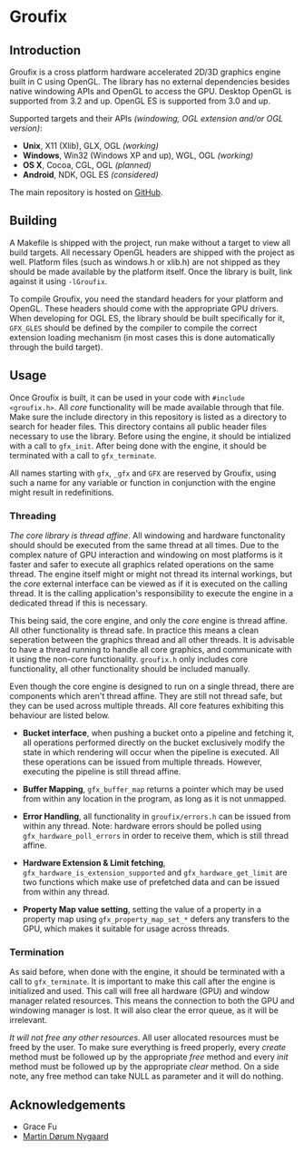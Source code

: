 # Groufix

## Introduction

Groufix is a cross platform hardware accelerated 2D/3D graphics engine built in C using OpenGL. The library has no external dependencies besides native windowing APIs and OpenGL to access the GPU. Desktop OpenGL is supported from 3.2 and up. OpenGL ES is supported from 3.0 and up.

Supported targets and their APIs _(windowing, OGL extension and/or OGL version)_:

* __Unix__,    X11 (Xlib), GLX, OGL _(working)_
* __Windows__, Win32 (Windows XP and up), WGL, OGL _(working)_
* __OS X__,    Cocoa, CGL, OGL _(planned)_
* __Android__, NDK, OGL ES _(considered)_

The main repository is hosted on [GitHub](https://github.com/Ckef/Groufix).

## Building

A Makefile is shipped with the project, run make without a target to view all build targets. All necessary OpenGL headers are shipped with the project as well. Platform files (such as windows.h or xlib.h) are not shipped as they should be made available by the platform itself. Once the library is built, link against it using `-lGroufix`.

To compile Groufix, you need the standard headers for your platform and OpenGL. These headers should come with the appropriate GPU drivers. When developing for OGL ES, the library should be built specifically for it, `GFX_GLES` should be defined by the compiler to compile the correct extension loading mechanism (in most cases this is done automatically through the build target).

## Usage

Once Groufix is built, it can be used in your code with `#include <groufix.h>`. All _core_ functionality will be made available through that file. Make sure the include directory in this repository is listed as a directory to search for header files. This directory contains all public header files necessary to use the library. Before using the engine, it should be intialized with a call to `gfx_init`. After being done with the engine, it should be terminated with a call to `gfx_terminate`.

All names starting with `gfx`, `_gfx` and `GFX` are reserved by Groufix, using such a name for any variable or function in conjunction with the engine might result in redefinitions.

### Threading

_The core library is thread affine_. All windowing and hardware functonality should should be executed from the same thread at all times. Due to the complex nature of GPU interaction and windowing on most platforms is it faster and safer to execute all graphics related operations on the same thread. The engine itself might or might not thread its internal workings, but the _core_ external interface can be viewed as if it is executed on the calling thread. It is the calling application's responsibility to execute the engine in a dedicated thread if this is necessary.

This being said, the core engine, and only the _core_ engine is thread affine. All other functionality is thread safe. In practice this means a clean seperation between the graphics thread and all other threads. It is advisable to have a thread running to handle all core graphics, and communicate with it using the non-core functionality. `groufix.h` only includes core functionality, all other functionality should be included manually.

Even though the core engine is designed to run on a single thread, there are components which aren't thread affine. They are still not thread safe, but they can be used across multiple threads. All core features exhibiting this behaviour are listed below.

* __Bucket interface__, when pushing a bucket onto a pipeline and fetching it, all operations performed directly on the bucket exclusively modify the state in which rendering will occur when the pipeline is executed. All these operations can be issued from multiple threads. However, executing the pipeline is still thread affine.

* __Buffer Mapping__, `gfx_buffer_map` returns a pointer which may be used from within any location in the program, as long as it is not unmapped.

* __Error Handling__, all functionality in `groufix/errors.h` can be issued from within any thread. Note: hardware errors should be polled using `gfx_hardware_poll_errors` in order to receive them, which is still thread affine.

* __Hardware Extension & Limit fetching__, `gfx_hardware_is_extension_supported` and `gfx_hardware_get_limit` are two functions which make use of prefetched data and can be issued from within any thread.

* __Property Map value setting__, setting the value of a property in a property map using `gfx_property_map_set_*` defers any transfers to the GPU, which makes it suitable for usage across threads.

### Termination

As said before, when done with the engine, it should be terminated with a call to `gfx_terminate`. It is important to make this call after the engine is initialized and used. This call will free all hardware (GPU) and window manager related resources. This means the connection to both the GPU and windowing manager is lost. It will also clear the error queue, as it will be irrelevant.

_It will not free any other resources_. All user allocated resources must be freed by the user. To make sure everything is freed properly, every _create_ method must be followed up by the appropriate _free_ method and every _init_ method must be followed up by the appropriate _clear_ method. On a side note, any free method can take NULL as parameter and it will do nothing.

## Acknowledgements

* Grace Fu
* [Martin Dørum Nygaard](http://www.mortie.org)
